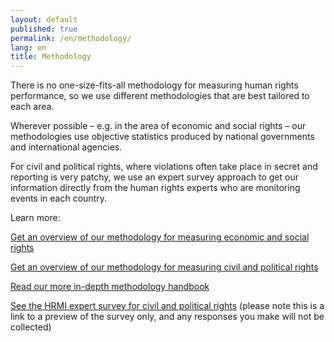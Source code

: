 ```yaml
---
layout: default
published: true
permalink: /en/methodology/
lang: en
title: Methodology
---
```


There is no one-size-fits-all methodology for measuring human rights performance, so we use different methodologies that are best tailored to each area.

Wherever possible – e.g. in the area of economic and social rights – our methodologies use objective statistics produced by national governments and international agencies.

For civil and political rights, where violations often take place in secret and reporting is very patchy, we use an expert survey approach to get our information directly from the human rights experts who are monitoring events in each country.

Learn more:

[Get an overview of our methodology for measuring economic and social rights](https://humanrightsmeasurement.org//methodology/measuring-economic-social-rights/)

[Get an overview of our methodology for measuring civil and political rights](https://humanrightsmeasurement.org//methodology/measuring-civil-political-rights/)

[Read our more in-depth methodology handbook](https://humanrightsmeasurement.org/methodology-handbook/)

[See the HRMI expert survey for civil and political rights](https://ugeorgia.qualtrics.com/jfe/preview/SV_d71YagJrGqcMq4R?Q_CHL=preview) (please note this is a link to a preview of the survey only, and any responses you make will not be collected)
